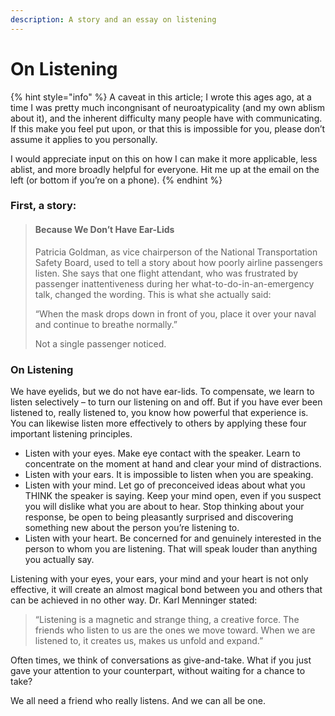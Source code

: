 ```yaml
---
description: A story and an essay on listening
---
```


# On Listening

{% hint style="info" %}
A caveat in this article; I wrote this ages ago, at a time I was pretty much incongnisant of neuroatypicality \(and my own ablism about it\), and the inherent difficulty many people have with communicating. If this make you feel put upon, or that this is impossible for you, please don’t assume it applies to you personally.

I would appreciate input on this on how I can make it more applicable, less ablist, and more broadly helpful for everyone. Hit me up at the email on the left \(or bottom if you’re on a phone\).
{% endhint %}

### First, a story: <a id="first-a-story"></a>

> #### Because We Don’t Have Ear-Lids <a id="because-we-dont-have-ear-lids"></a>
>
> Patricia Goldman, as vice chairperson of the National Transportation Safety Board, used to tell a story about how poorly airline passengers listen. She says that one flight attendant, who was frustrated by passenger inattentiveness during her what-to-do-in-an-emergency talk, changed the wording. This is what she actually said:
>
> “When the mask drops down in front of you, place it over your naval and continue to breathe normally.”
>
> Not a single passenger noticed.

### On Listening <a id="on-listening"></a>

We have eyelids, but we do not have ear-lids. To compensate, we learn to listen selectively – to turn our listening on and off. But if you have ever been listened to, really listened to, you know how powerful that experience is. You can likewise listen more effectively to others by applying these four important listening principles.

* Listen with your eyes. Make eye contact with the speaker. Learn to concentrate on the moment at hand and clear your mind of distractions.
* Listen with your ears. It is impossible to listen when you are speaking.
* Listen with your mind. Let go of preconceived ideas about what you THINK the speaker is saying. Keep your mind open, even if you suspect you will dislike what you are about to hear. Stop thinking about your response, be open to being pleasantly surprised and discovering something new about the person you’re listening to.
* Listen with your heart. Be concerned for and genuinely interested in the person to whom you are listening. That will speak louder than anything you actually say.

Listening with your eyes, your ears, your mind and your heart is not only effective, it will create an almost magical bond between you and others that can be achieved in no other way. Dr. Karl Menninger stated:

> “Listening is a magnetic and strange thing, a creative force. The friends who listen to us are the ones we move toward. When we are listened to, it creates us, makes us unfold and expand.”

Often times, we think of conversations as give-and-take. What if you just gave your attention to your counterpart, without waiting for a chance to take?

We all need a friend who really listens. And we can all be one.


